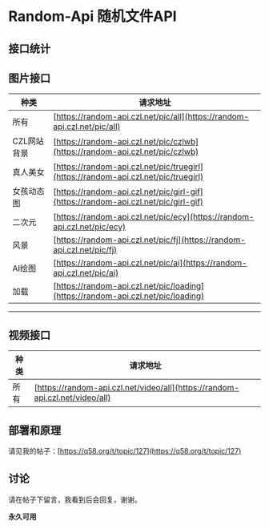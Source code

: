 # Random-Api 随机文件API

## 接口统计
<div class="stats-container">
    <div id="stats-summary"></div>
    <div id="stats-detail"></div>
</div>

## 图片接口

| 种类     | 请求地址   | 
| ---------- | ---------------- | 
| 所有     | [https://random-api.czl.net/pic/all](https://random-api.czl.net/pic/all) |
| CZL网站背景 | [https://random-api.czl.net/pic/czlwb](https://random-api.czl.net/pic/czlwb) |
| 真人美女 | [https://random-api.czl.net/pic/truegirl](https://random-api.czl.net/pic/truegirl) |
| 女孩动态图 | [https://random-api.czl.net/pic/girl-gif](https://random-api.czl.net/pic/girl-gif) |
| 二次元 | [https://random-api.czl.net/pic/ecy](https://random-api.czl.net/pic/ecy) |
| 风景 | [https://random-api.czl.net/pic/fj](https://random-api.czl.net/pic/fj) |
| AI绘图 | [https://random-api.czl.net/pic/ai](https://random-api.czl.net/pic/ai) |
| 加载 | [https://random-api.czl.net/pic/loading](https://random-api.czl.net/pic/loading) |

--- 

## 视频接口
| 种类     | 请求地址   | 
| ---------- | ---------------- | 
| 所有 | [https://random-api.czl.net/video/all](https://random-api.czl.net/video/all) |


## 部署和原理

请见我的帖子：[https://q58.org/t/topic/127](https://q58.org/t/topic/127)

## 讨论

请在帖子下留言，我看到后会回复，谢谢。

**永久可用**
                
